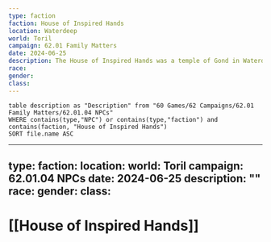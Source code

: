 ```yaml
---
type: faction
faction: House of Inspired Hands
location: Waterdeep
world: Toril
campaign: 62.01 Family Matters
date: 2024-06-25
description: The House of Inspired Hands was a temple of Gond in Waterdeep
race: 
gender: 
class:
---
```

```dataview
table description as "Description" from "60 Games/62 Campaigns/62.01 Family Matters/62.01.04 NPCs"
WHERE contains(type,"NPC") or contains(type,"faction") and contains(faction, "House of Inspired Hands")
SORT file.name ASC
```
---
type: 
faction: 
location: 
world: Toril
campaign: 62.01.04 NPCs
date: 2024-06-25
description: ""
race: 
gender: 
class: 
---
# [[House of Inspired Hands]]

